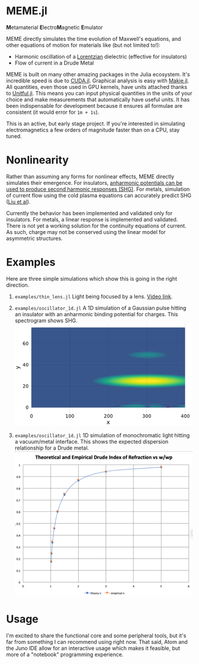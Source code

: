 # MEME.jl
**M**etamaterial **E**lectro**M**agnetic **E**mulator

MEME directly simulates the time evolution of Maxwell's equations, and other equations of motion for materials like (but not limited to!):

 - Harmonic oscillation of a [Lorentzian](https://demonstrations.wolfram.com/DrudeLorentzModelForDispersionInDielectrics/) dielectric (effective for insulators)
 - Flow of current in a Drude Metal

MEME is built on many other amazing packages in the Julia ecosystem. It's incredible speed is due to [CUDA.jl](https://github.com/JuliaGPU/CUDA.jl). Graphical analysis is easy with [Makie.jl](https://github.com/JuliaPlots/Makie.jl). All quantities, even those used in GPU kernels, have units attached thanks to [Unitful.jl](https://github.com/PainterQubits/Unitful.jl). This means you can input physical quantities in the units of your choice and make measurements that automatically have useful units. It has been indispensable for development because it ensures all formulae are consistent (it would error for `1m + 1s`).

This is an active, but early stage project. If you're interested in simulating electromagnetics a few orders of magnitude faster than on a CPU, stay tuned.

# Nonlinearity
Rather than assuming any forms for nonlinear effects, MEME directly simulates their emergence. For insulators, [anharmonic potentials can be used to produce second harmonic responses (SHG)](https://en.wikipedia.org/wiki/Second-harmonic_generation). For metals, simulation of current flow using the cold plasma equations can accurately predict SHG ([Liu et al](https://www.mdpi.com/2304-6732/2/2/459)).

Currently the behavior has been implemented and validated only for insulators. For metals, a linear response is implemented and validated. There is not yet a working solution for the continuity equations of current. As such, charge may not be conserved using the linear model for asymmetric structures.

# Examples
Here are three simple simulations which show this is going in the right direction.
1. `examples/thin_lens.jl` Light being focused by a lens. [Video link](https://vimeo.com/449371033).
2. `examples/oscillator_1d.jl` A 1D simulation of a Gaussian pulse hitting an insulator with an anharmonic binding potential for charges. This spectrogram shows SHG. ![enter image description here](https://raw.githubusercontent.com/xaellison/MEME.jl/master/images/stfft.png)


3. `examples/oscillator_1d.jl` 1D simulation of monochromatic light hitting a vacuum/metal interface. This shows the expected dispersion relationship for a Drude metal.![enter image description here](https://raw.githubusercontent.com/xaellison/MEME.jl/master/images/drude_index.png)

# Usage

I'm excited to share the functional core and some peripheral tools, but it's far from something I can recommend using right now. That said, Atom and the Juno IDE allow for an interactive usage which makes it feasible, but more of a "notebook" programming experience.
